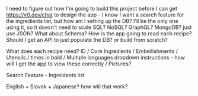 I need to figure out how I'm going to build this project before I can get https://v0.dev/chat to design the app -
I know I want a search feature for the ingredients list, but how am I setting up the DB? I'll be the only one using it, so it doesn't need to scale
SQL? NoSQL? GraphQL? MongoDB? just use JSON? What about Schema? How is the app going to read each recipe?
Should I get an API to just populate the DB? or build from scratch?

What does each recipe need? ID / Core Ingredients / Embellishments / Utensils /  times in bold / Multiple languages dropdown instructions - how will I get the app to view these correctly / Pictures? 

Search Feature - Ingreidents list

English + Slovak + Japanese? how will that work?

